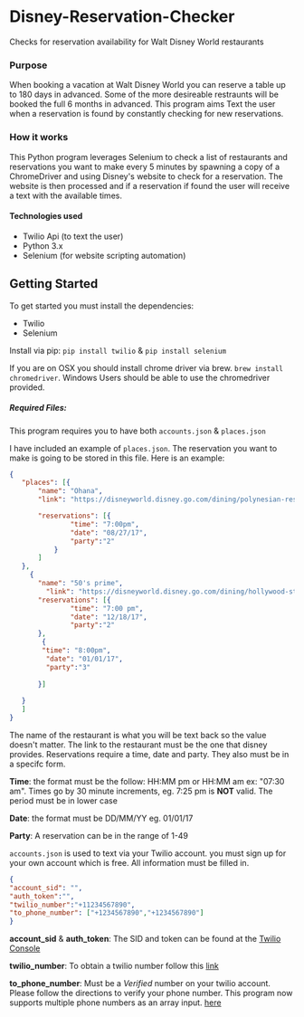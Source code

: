 # Disney-Reservation-Checker
Checks for reservation availability for Walt Disney World restaurants

### Purpose

When booking a vacation at Walt Disney World you can reserve a table up to 180 days in advanced. Some of the more desireable
 restraunts will be booked the full 6 months in advanced. This program aims Text the user when a reservation is found by constantly 
 checking for new reservations. 
 
 
 ### How it works
 
 This Python program leverages Selenium to check a list of restaurants and reservations you want to make every 5 minutes by
 spawning a copy of a ChromeDriver and using Disney's website to check for a reservation. The website is then processed and 
 if a reservation if found the user will receive a text with the available times. 
 
 #### Technologies used
 
 * Twilio Api (to text the user)
 * Python 3.x
 * Selenium (for website scripting automation)
 
 
 ## Getting Started
 
 To get started you must install the dependencies:
 * Twilio
 * Selenium
 
 Install via pip: `pip install twilio` & `pip install selenium`
 
 If you are on OSX you should install chrome driver via brew. `brew install chromedriver`. Windows Users should be able
  to use the chromedriver provided. 

 
 ##### Required Files:
 
 This program requires you to have both `accounts.json` & `places.json`
 
 I have included an example of `places.json`. The reservation you want to make is going to be stored in this file. Here is an example:
 
 
 ```json
 {
	"places": [{
		"name": "Ohana",
		"link": "https://disneyworld.disney.go.com/dining/polynesian-resort/ohana/",

		"reservations": [{
				"time": "7:00pm",
				"date": "08/27/17",
                "party":"2"
			}
		]
	},
      {
		"name": "50's prime",
		  "link": "https://disneyworld.disney.go.com/dining/hollywood-studios/50s-prime-time-cafe/",
		"reservations": [{
				"time": "7:00 pm",
				"date": "12/18/17",
                "party":"2"
		},
		 {
		 "time": "8:00pm",
		  "date": "01/01/17",
		  "party":"3"
		
		}]
		
	}
    ]
}
 
```

 The name of the restaurant is what you will be text back so the value doesn't matter. The link to the restaurant must be the one 
 that disney provides. Reservations require a time, date and party. They also must be in a specifc form.
 
 
 **Time**: the format must be the follow: HH:MM pm or HH:MM am ex: "07:30 am". Times go by 30 minute increments, eg. 7:25 
 pm is **NOT** valid. The period must be in lower case
 
 **Date**: the format must be DD/MM/YY eg. 01/01/17
 
 **Party**: A reservation can be in the range of 1-49
 
 
 `accounts.json` is used to text via your Twilio account. you must sign up for your own account which is free. All 
 information must be filled in. 
  
  
  ```json
  {
  "account_sid": "",
  "auth_token":"",
  "twilio_number":"+11234567890",
  "to_phone_number": ["+1234567890","+1234567890"]
 }


```

**account_sid** & **auth_token**: The SID and token can be found at the [Twilio Console](https://www.twilio.com/console)

**twilio_number**: To obtain a twilio number follow this [link](https://www.twilio.com/console/phone-numbers/getting-started)

**to_phone_number**: Must be a *Verified* number on your twilio account. Please follow the directions to verify 
your phone number. This program now supports multiple phone numbers as an array input. 
[here](https://www.twilio.com/console/phone-numbers/verified)


 
 
 